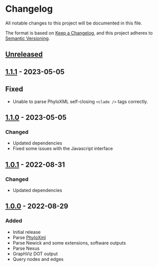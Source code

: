 # Changelog
All notable changes to this project will be documented in this file.

The format is based on [Keep a Changelog](https://keepachangelog.com/en/1.0.0/),
and this project adheres to [Semantic Versioning](https://semver.org/spec/v2.0.0.html).

## [Unreleased]

## [1.1.1] - 2023-05-05
## Fixed
- Unable to parse PhyloXML self-closing `<clade />` tags correctly.

## [1.1.0] - 2023-05-05
### Changed
- Updated dependencies
- Fixed some issues with the Javascript interface

## [1.0.1] - 2022-08-31
### Changed
- Updated dependencies

## [1.0.0] - 2022-08-29
### Added
- Initial release
- Parse [PhyloXml](http://phyloxml.org/)
- Parse Newick and some extensions, software outputs
- Parse Nexus
- GraphViz DOT output
- Query nodes and edges

[Unreleased]: https://github.com/vibbits/phylio/compare/v1.1.1...HEAD
[1.1.1]: https://github.com/vibbits/phylio/compare/v1.1.0...v1.1.1
[1.1.0]: https://github.com/vibbits/phylio/compare/v1.0.1...v1.1.0
[1.0.1]: https://github.com/vibbits/phylio/compare/v1.0.0...v1.0.1
[1.0.0]: https://github.com/vibbits/phylio/releases/tag/v1.0.0
